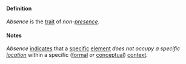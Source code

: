 #### Definition

*Absence* is the [trait](https://github.com/gcassel/Modular-Organization-Terminology/blob/master/terms/trait.md) of *non-[presence](https://github.com/gcassel/Modular-Organization-Terminology/blob/master/terms/presence.md)*.  

#### Notes

*Absence* [indicates](https://github.com/gcassel/Modular-Organization-Terminology/new/master/terms/indicate.md) that a [specific](https://github.com/gcassel/Modular-Organization-Terminology/new/master/terms/specific.md) [element](https://github.com/gcassel/Modular-Organization-Terminology/new/master/terms/element.md) *does not occupy a specific [location](https://github.com/gcassel/Modular-Organization-Terminology/new/master/terms/locate.md)* within a specific ([formal](https://github.com/gcassel/Modular-Organization-Terminology/new/master/terms/form.md) *or* [conceptual](https://github.com/gcassel/Modular-Organization-Terminology/new/master/terms/concept.md)) [context](https://github.com/gcassel/Modular-Organization-Terminology/new/master/terms/context.md).
